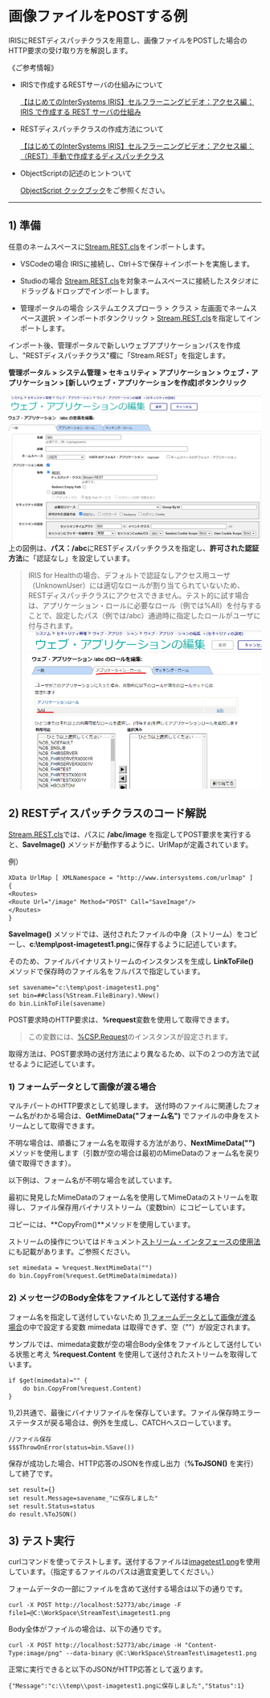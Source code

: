 # 画像ファイルをPOSTする例

IRISにRESTディスパッチクラスを用意し、画像ファイルをPOSTした場合のHTTP要求の受け取り方を解説します。

《ご参考情報》

- IRISで作成するRESTサーバの仕組みについて

    [【はじめてのInterSystems IRIS】セルフラーニングビデオ：アクセス編：IRIS で作成する REST サーバの仕組み](https://jp.community.intersystems.com/node/479546)

- RESTディスパッチクラスの作成方法について

    [【はじめてのInterSystems IRIS】セルフラーニングビデオ：アクセス編：（REST）手動で作成するディスパッチクラス](https://jp.community.intersystems.com/node/479551)

- ObjectScriptの記述のヒントついて

    [ObjectScript クックブック](https://jp.community.intersystems.com/node/531611)をご参照ください。

___
## 1) 準備

任意のネームスペースに[Stream.REST.cls](./src/Stream/REST.cls)をインポートします。

- VSCodeの場合
IRISに接続し、Ctrl＋Sで保存＋インポートを実施します。

- Studioの場合
[Stream.REST.cls](./src/Stream/REST.cls)を対象ネームスペースに接続したスタジオにドラッグ＆ドロップでインポートします。

- 管理ポータルの場合
システムエクスプローラ > クラス > 左画面でネームスペース選択 > インポートボタンクリック > [Stream.REST.cls](./src/Stream/REST.cls)を指定してインポートします。

インポート後、管理ポータルで新しいウェブアプリケーションパスを作成し、"RESTディスパッチクラス"欄に「Stream.REST」を指定します。

**管理ポータル > システム管理 > セキュリティ > アプリケーション > ウェブ・アプリケーション > [新しいウェブ・アプリケーションを作成]ボタンクリック**

![](./WebApplicationPath1.png)
上の図例は、**パス：/abc**にRESTディスパッチクラスを指定し、**許可された認証方法**に「認証なし」を設定しています。

> IRIS for Healthの場合、デフォルトで認証なしアクセス用ユーザ（UnknownUser）には適切なロールが割り当てられていないため、RESTディスパッチクラスにアクセスできません。テスト的に試す場合は、アプリケーション・ロールに必要なロール（例では%All）を付与することで、設定したパス（例では/abc）通過時に指定したロールがユーザに付与されます。
![](/WebApplicationPath2-ApplicationRole.png)


## 2) RESTディスパッチクラスのコード解説

[Stream.REST.cls](./src/Stream/REST.cls)では、パスに **/abc/image** を指定してPOST要求を実行すると、**SaveImage()** メソッドが動作するように、UrlMapが定義されています。

例）
```
XData UrlMap [ XMLNamespace = "http://www.intersystems.com/urlmap" ]
{
<Routes>
<Route Url="/image" Method="POST" Call="SaveImage"/>
</Routes>
}
```
**SaveImage()** メソッドでは、送付されたファイルの中身（ストリーム）をコピーし、**c:\temp\post-imagetest1.png**に保存するように記述しています。

そのため、ファイルバイナリストリームのインスタンスを生成し **LinkToFile()** メソッドで保存時のファイル名をフルパスで指定しています。

```
set savename="c:\temp\post-imagetest1.png"
set bin=##class(%Stream.FileBinary).%New()
do bin.LinkToFile(savename)   
```

POST要求時のHTTP要求は、**%request**変数を使用して取得できます。

>この変数には、[%CSP.Request](https://docs.intersystems.com/irisforhealthlatest/csp/documatic/%25CSP.Documatic.cls?LIBRARY=%25SYS&CLASSNAME=%25CSP.Request)のインスタンスが設定されます。

取得方法は、POST要求時の送付方法により異なるため、以下の２つの方法で試せるように記述しています。

### 1) フォームデータとして画像が渡る場合

マルチパートのHTTP要求として処理します。
送付時のファイルに関連したフォーム名がわかる場合は、**GetMimeData("フォーム名")** でファイルの中身をストリームとして取得できます。

不明な場合は、順番にフォーム名を取得する方法があり、**NextMimeData("")** メソッドを使用します（引数が空の場合は最初のMimeDataのフォーム名を戻り値で取得できます）。

以下例は、フォーム名が不明な場合を試しています。

最初に発見したMimeDataのフォーム名を使用してMimeDataのストリームを取得し、ファイル保存用バイナリストリーム（変数bin）にコピーしています。

コピーには、**CopyFrom()**メソッドを使用しています。

ストリームの操作についてはドキュメント[ストリーム・インタフェースの使用法](https://docs.intersystems.com/irisforhealthlatestj/csp/docbook/DocBook.UI.Page.cls?KEY=GOBJ_propstream#GOBJ_propstream_interface)にも記載があります。ご参照ください。

```
set mimedata = %request.NextMimeData("")
do bin.CopyFrom(%request.GetMimeData(mimedata))
```

### 2) メッセージのBody全体をファイルとして送付する場合

フォーム名を指定して送付していないため [1) フォームデータとして画像が渡る場合](#1-フォームデータとして画像が渡る場合)の中で設定する変数 mimedata は取得できず、空（""）が設定されます。

サンプルでは、mimedata変数が空の場合Body全体をファイルとして送付している状態と考え **%request.Content** を使用して送付されたストリームを取得しています。

```
if $get(mimedata)="" {
    do bin.CopyFrom(%request.Content)
}
```
1),2)共通で、最後にバイナリファイルを保存しています。ファイル保存時エラーステータスが戻る場合は、例外を生成し、CATCHへスローしています。

```
//ファイル保存
$$$ThrowOnError(status=bin.%Save())
```

保存が成功した場合、HTTP応答のJSONを作成し出力（**%ToJSON()** を実行）して終了です。
```
set result={}
set result.Message=savename_"に保存しました"
set result.Status=status
do result.%ToJSON()
```


## 3) テスト実行

curlコマンドを使ってテストします。送付するファイルは[imagetest1.png](/imagetest1.png)を使用しています。（指定するファイルのパスは適宜変更してください。）

フォームデータの一部にファイルを含めて送付する場合は以下の通りです。
```
curl -X POST http://localhost:52773/abc/image -F file1=@C:\WorkSpace\StreamTest\imagetest1.png
```

Body全体がファイルの場合は、以下の通りです。
```
curl -X POST http://localhost:52773/abc/image -H "Content-Type:image/png" --data-binary @C:\WorkSpace\StreamTest\imagetest1.png
```

正常に実行できると以下のJSONがHTTP応答として返ります。
```
{"Message":"c:\\temp\\post-imagetest1.pngに保存しました","Status":1}
```

